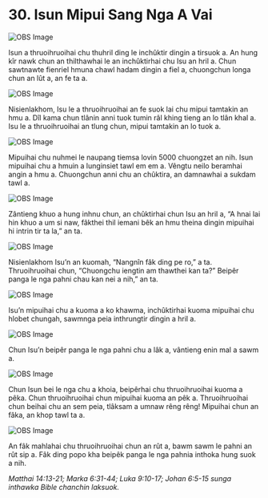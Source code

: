 # 30. Isun Mipui Sang Nga A Vai

![OBS Image](https://cdn.door43.org/obs/jpg/360px/obs-en-30-01.jpg)

Isun a thruoihruoihai chu thuhril ding le inchûktir dingin a tirsuok a. An hung kîr nawk chun an thilthawhai le an inchûktirhai chu Isu an hril a. Chun sawtnawte fienriel hmuna chawl hadam dingin a fiel a, chuongchun longa chun an lût a, an fe ta a.

![OBS Image](https://cdn.door43.org/obs/jpg/360px/obs-en-30-02.jpg)

Nisienlakhom, Isu le a thruoihruoihai an fe suok lai chu mipui tamtakin an hmu a. Dîl kama chun tlânin anni tuok tumin râl khing tieng an lo tlân khal a. Isu le a thruoihruoihai an tlung chun, mipui tamtakin an lo tuok a.

![OBS Image](https://cdn.door43.org/obs/jpg/360px/obs-en-30-03.jpg)

Mipuihai chu nuhmei le naupang tiemsa lovin 5000 chuongzet an nih. Isun mipuihai chu a hmuin a lunginsiet tawl em em a. Vêngtu neilo beramhai angin a hmu a. Chuongchun anni chu an chûktira, an damnawhai a sukdam tawl a.

![OBS Image](https://cdn.door43.org/obs/jpg/360px/obs-en-30-04.jpg)

Zântieng khuo a hung inhnu chun, an chûktirhai chun Isu an hril a, “A hnai lai hin khuo a um si naw, fâkthei thil iemani bêk an hmu theina dingin mipuihai hi intrin tir ta la,” an ta.

![OBS Image](https://cdn.door43.org/obs/jpg/360px/obs-en-30-05.jpg)

Nisienlakhom Isu’n an kuomah, “Nangnîn fâk ding pe ro,” a ta. Thruoihruoihai chun, “Chuongchu iengtin am thawthei kan ta?” Beipêr panga le nga pahni chau kan nei a nih,” an ta.

![OBS Image](https://cdn.door43.org/obs/jpg/360px/obs-en-30-06.jpg)

Isu’n mipuihai chu a kuoma a ko khawma, inchûktirhai kuoma mipuihai chu hlobet chungah, sawmnga peia inthrungtir dingin a hril a.

![OBS Image](https://cdn.door43.org/obs/jpg/360px/obs-en-30-07.jpg)

Chun Isu’n beipêr panga le nga pahni chu a lâk a, vântieng enin mal a sawm a.

![OBS Image](https://cdn.door43.org/obs/jpg/360px/obs-en-30-08.jpg)

Chun Isun bei le nga chu a khoia, beipêrhai chu thruoihruoihai kuoma a pêka. Chun thruoihruoihai chun mipuihai kuoma an pêk a. Thruoihruoihai chun beihai chu an sem peia, tlâksam a umnaw rêng rêng! Mipuihai chun an fâka, an khop tawl ta a.

![OBS Image](https://cdn.door43.org/obs/jpg/360px/obs-en-30-09.jpg)

An fâk mahlahai chu thruoihruoihai chun an rût a, bawm sawm le pahni an rût sip a. Fâk ding popo kha beipêk panga le nga pahnia inthoka hung suok a nih.

_Matthai 14:13-21; Marka 6:31-44; Luka 9:10-17; Johan 6:5-15 sunga inthawka Bible chanchin laksuok._